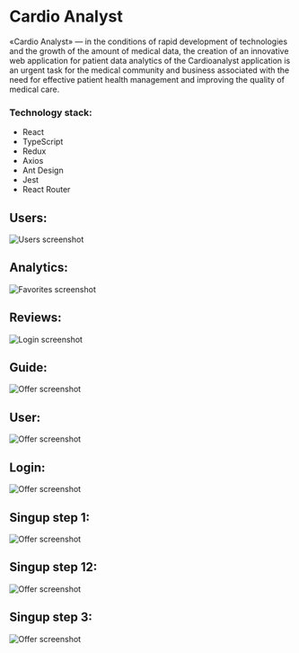 # Cardio Analyst

«Cardio Analyst» — in the conditions of rapid development of technologies and the growth of the amount of medical data, the creation of an innovative web application for patient data analytics of the Cardioanalyst application is an urgent task for the medical community and business associated with the need for effective patient health management and improving the quality of medical care.

### Technology stack:
- React
- TypeScript
- Redux
- Axios
- Ant Design
- Jest
- React Router

## Users:
![Users screenshot](public/users.jpg)

## Analytics:
![Favorites screenshot](public/analytics.jpg)

## Reviews:
![Login screenshot](public/reviews.jpg)

## Guide:
![Offer screenshot](public/guide.jpg)

## User:
![Offer screenshot](public/user.jpg)

## Login:
![Offer screenshot](public/login.jpg)

## Singup step 1:
![Offer screenshot](public/singup-1.jpg)

## Singup step 12:
![Offer screenshot](public/singup-2.jpg)

## Singup step 3:
![Offer screenshot](public/singup-3.jpg)
